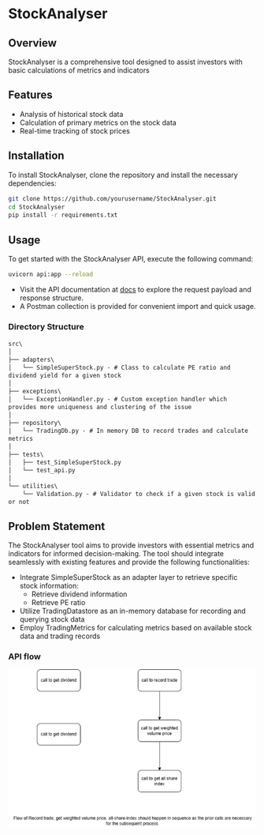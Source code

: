 # StockAnalyser
## Overview

StockAnalyser is a comprehensive tool designed to assist investors with basic calculations of metrics and indicators

## Features

- Analysis of historical stock data
- Calculation of primary metrics on the stock data
- Real-time tracking of stock prices

## Installation

To install StockAnalyser, clone the repository and install the necessary dependencies:
```bash
git clone https://github.com/yourusername/StockAnalyser.git
cd StockAnalyser
pip install -r requirements.txt
```

## Usage

To get started with the StockAnalyser API, execute the following command:
```bash
uvicorn api:app --reload
```
- Visit the API documentation at [docs](http://localhost:8000/docs) to explore the request payload and response structure.
- A Postman collection is provided for convenient import and quick usage.

### Directory Structure

```
src\
│
├── adapters\
│   └── SimpleSuperStock.py - # Class to calculate PE ratio and dividend yield for a given stock
│
├── exceptions\
│   └── ExceptionHandler.py - # Custom exception handler which provides more uniqueness and clustering of the issue
│
├── repository\
│   └── TradingDb.py - # In memory DB to record trades and calculate metrics
│
├── tests\
│   ├── test_SimpleSuperStock.py
│   └── test_api.py
│
└── utilities\
    └── Validation.py - # Validator to check if a given stock is valid or not
```

## Problem Statement

The StockAnalyser tool aims to provide investors with essential metrics and indicators for informed decision-making. The tool should integrate seamlessly with existing features and provide the following functionalities:

- Integrate SimpleSuperStock as an adapter layer to retrieve specific stock information:
    - Retrieve dividend information
    - Retrieve PE ratio
- Utilize TradingDatastore as an in-memory database for recording and querying stock data
- Employ TradingMetrics for calculating metrics based on available stock data and trading records

### API flow

![plot](others/JPSample.drawio.png)
